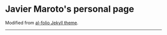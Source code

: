 # Javier Maroto's personal page

Modified from [al-folio Jekyll theme](https://github.com/alshedivat/al-folio).

---